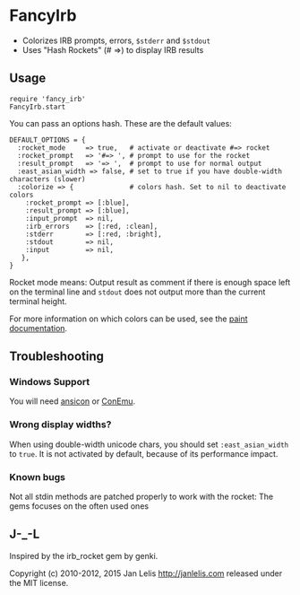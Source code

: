 # FancyIrb

*   Colorizes IRB prompts, errors, `$stderr` and `$stdout`
*   Uses "Hash Rockets" (# =>) to display IRB results


## Usage

    require 'fancy_irb'
    FancyIrb.start

You can pass an options hash. These are the default values:

    DEFAULT_OPTIONS = {
      :rocket_mode     => true,   # activate or deactivate #=> rocket
      :rocket_prompt   => '#=> ', # prompt to use for the rocket
      :result_prompt   => '=> ',  # prompt to use for normal output
      :east_asian_width => false, # set to true if you have double-width characters (slower)
      :colorize => {              # colors hash. Set to nil to deactivate colors
        :rocket_prompt => [:blue],
        :result_prompt => [:blue],
        :input_prompt  => nil,
        :irb_errors    => [:red, :clean],
        :stderr        => [:red, :bright],
        :stdout        => nil,
        :input         => nil,
       },
    }

Rocket mode means: Output result as comment if there is enough space left on
the terminal line and `stdout` does not output more than the current terminal
height.

For more information on which colors can be used, see the [paint
documentation](https://github.com/janlelis/paint).


## Troubleshooting
### Windows Support
You will need [ansicon](https://github.com/adoxa/ansicon) or [ConEmu](https://code.google.com/p/conemu-maximus5/).

### Wrong display widths?
When using double-width unicode chars, you should set `:east_asian_width` to
`true`. It is not activated by default, because of its performance impact.

### Known bugs
Not all stdin methods are patched properly to work with the rocket: The gems
focuses on the often used ones


## J-_-L
Inspired by the irb_rocket gem by genki.

Copyright (c) 2010-2012, 2015 Jan Lelis <http://janlelis.com> released under
the MIT license.
